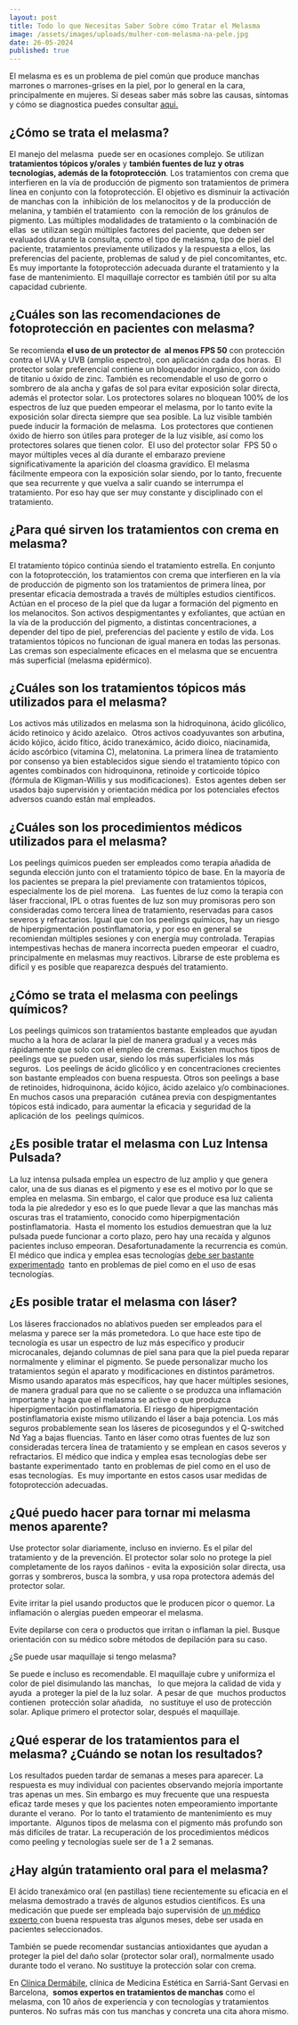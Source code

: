 ```yaml
---
layout: post
title: Todo lo que Necesitas Saber Sobre cómo Tratar el Melasma
image: /assets/images/uploads/mulher-com-melasma-na-pele.jpg
date: 26-05-2024
published: true
---
```

El melasma es es un problema de piel común que produce manchas marrones o marrones-grises en la piel, por lo general en la cara, principalmente en mujeres. Si deseas saber más sobre las causas, síntomas y cómo se diagnostica puedes consultar [aqui.](https://www.dermabile.es/blog/si-tienes-melasma-eso-te-interesa) 

## ¿Cómo se trata el melasma?

El manejo del melasma  puede ser en ocasiones complejo. Se utilizan **tratamientos tópicos y/orales** y **también fuentes de luz y otras tecnologías, además de la fotoprotección**. Los tratamientos con crema que interfieren en la vía de producción de pigmento son tratamientos de primera línea en conjunto con la fotoprotección. El objetivo es disminuir la activación de manchas con la  inhibición de los melanocitos y de la producción de melanina, y también el tratamiento  con la remoción de los gránulos de pigmento. Las múltiples modalidades de tratamiento o la combinación de ellas  se utilizan según múltiples factores del paciente, que deben ser evaluados durante la consulta, como el tipo de melasma, tipo de piel del paciente, tratamientos previamente utilizados y la respuesta a ellos, las preferencias del paciente, problemas de salud y de piel concomitantes, etc. Es muy importante la fotoprotección adecuada durante el tratamiento y la fase de mantenimiento. El maquillaje corrector es también útil por su alta capacidad cubriente. 

## ¿Cuáles son las recomendaciones de fotoprotección en pacientes con melasma?

Se recomienda **el uso de un protector de  al menos FPS 50** con protección contra el UVA y UVB (amplio espectro), con aplicación cada dos horas.  El protector solar preferencial contiene un bloqueador inorgánico, con óxido de titanio u óxido de zinc. También es recomendable el uso de gorro o sombrero de ala ancha y gafas de sol para evitar exposición solar directa, además el protector solar. Los protectores solares no bloquean 100% de los espectros de luz que pueden empeorar el melasma, por lo tanto evite la exposición solar directa siempre que sea posible. La luz visible también puede inducir la formación de melasma.  Los protectores que contienen óxido de hierro son útiles para proteger de la luz visible, así como los protectores solares que tienen color.  El uso del protector solar  FPS 50 o mayor múltiples veces al día durante el embarazo previene significativamente la aparición del cloasma gravídico. El melasma fácilmente empeora con la exposición solar siendo, por lo tanto, frecuente que sea recurrente y que vuelva a salir cuando se interrumpa el tratamiento. Por eso hay que ser muy constante y disciplinado con el tratamiento. 

## ¿Para qué sirven los tratamientos con crema en melasma?

El tratamiento tópico continúa siendo el tratamiento estrella. En conjunto con la fotoprotección, los tratamientos con crema que interfieren en la vía de producción de pigmento son los tratamientos de primera línea, por presentar eficacia demostrada a través de múltiples estudios científicos. Actúan en el proceso de la piel que da lugar a formación del pigmento en los melanocitos. Son activos despigmentantes y exfoliantes, que actúan en la vía de la producción del pigmento, a distintas concentraciones, a depender del tipo de piel, preferencias del paciente y estilo de vida. Los tratamientos tópicos no funcionan de igual manera en todas las personas. Las cremas son especialmente eficaces en el melasma que se encuentra más superficial (melasma epidérmico). 

## ¿Cuáles son los tratamientos tópicos más utilizados para el melasma?

Los activos más utilizados en melasma son la hidroquinona, ácido glicólico, ácido retinoico y ácido azelaico.  Otros activos coadyuvantes son arbutina, ácido kójico, ácido fítico, ácido tranexámico, ácido dioico, niacinamida, ácido ascórbico (vitamina C), melatonina. La primera línea de tratamiento por consenso ya bien establecidos sigue siendo el tratamiento tópico con agentes combinados con hidroquinona, retinoide y corticoide tópico (fórmula de Kligman-Willis y sus modificaciones).  Estos agentes deben ser usados bajo supervisión y orientación médica por los potenciales efectos adversos cuando están mal empleados.

## ¿Cuáles son los procedimientos médicos utilizados para el melasma?

Los peelings químicos pueden ser empleados como terapia añadida de segunda elección junto con el tratamiento tópico de base. En la mayoría de los pacientes se prepara la piel previamente con tratamientos tópicos, especialmente los de piel morena.   Las fuentes de luz como la terapia con láser fraccional, IPL o otras fuentes de luz son muy promisoras pero son consideradas como tercera línea de tratamiento, reservadas para casos severos y refractarios. Igual que con los peelings químicos, hay un riesgo de hiperpigmentación postinflamatoria, y por eso en general se recomiendan múltiples sesiones y con energía muy controlada. Terapias intempestivas hechas de manera incorrecta pueden empeorar  el cuadro, principalmente en melasmas muy reactivos. Librarse de este problema es difícil y es posible que reaparezca después del tratamiento. 

## ¿Cómo se trata el melasma con peelings químicos?

Los peelings químicos son tratamientos bastante empleados que ayudan mucho a la hora de aclarar la piel de manera gradual y a veces más rápidamente que solo con el empleo de cremas.  Existen muchos tipos de peelings que se pueden usar, siendo los más superficiales los más seguros.  Los peelings de ácido glicólico y en concentraciones crecientes son bastante empleados con buena respuesta. Otros son peelings a base de retinoides, hidroquinona, ácido kójico, ácido azelaico y/o combinaciones. En muchos casos una preparación  cutánea previa con despigmentantes tópicos está indicado, para aumentar la eficacia y seguridad de la aplicación de los  peelings químicos. 

## ¿Es posible tratar el melasma con Luz Intensa Pulsada?

La luz intensa pulsada emplea un espectro de luz amplio y que genera calor, una de sus dianas es el pigmento y ese es el motivo por lo que se emplea en melasma. Sin embargo, el calor que produce esa luz calienta toda la pie alrededor y eso es lo que puede llevar a que las manchas más oscuras tras el tratamiento, conocido como hiperpigmentación postinflamatoria.  Hasta el momento los estudios demuestran que la luz pulsada puede funcionar a corto plazo, pero hay una recaída y algunos pacientes incluso empeoran. Desafortunadamente la recurrencia es común. El médico que indica y emplea esas tecnologías [debe ser bastante experimentado](https://www.dermabile.es/vanessa-martins)  tanto en problemas de piel como en el uso de esas tecnologías. 

## ¿Es posible tratar el melasma con láser?

Los láseres fraccionados no ablativos pueden ser empleados para el melasma y parece ser la más prometedora. Lo que hace este tipo de tecnología es usar un espectro de luz más específico y producir microcanales, dejando columnas de piel sana para que la piel pueda reparar normalmente y eliminar el pigmento. Se puede personalizar mucho los tratamientos según el aparato y modificaciones en distintos parámetros. Mismo usando aparatos más específicos, hay que hacer múltiples sesiones, de manera gradual para que no se caliente o se produzca una inflamación importante y haga que el melasma se active o que produzca hiperpigmentación postinflamatoria. El riesgo de hiperpigmentación postinflamatoria existe mismo utilizando el láser a baja potencia. Los más seguros probablemente sean los láseres de picosegundos y el Q-switched Nd Yag a bajas fluencias. Tanto en láser como otras fuentes de luz son consideradas tercera línea de tratamiento y se emplean en casos severos y refractarios. El médico que indica y emplea esas tecnologías debe ser bastante experimentado  tanto en problemas de piel como en el uso de esas tecnologías.  Es muy importante en estos casos usar medidas de fotoprotección adecuadas.   

## ¿Qué puedo hacer para tornar mi melasma menos aparente?

Use protector solar diariamente, incluso en invierno. Es el pilar del tratamiento y de la prevención. El protector solar solo no protege la piel completamente de los rayos dañinos - evita la exposición solar directa, usa gorras y sombreros, busca la sombra, y usa ropa protectora además del protector solar. 

Evite irritar la piel usando productos que le producen picor o quemor. La inflamación o alergias pueden empeorar el melasma.

Evite depilarse con cera o productos que irritan o inflaman la piel. Busque orientación con su médico sobre métodos de depilación para su caso. 

¿Se puede usar maquillaje si tengo melasma?

Se puede e incluso es recomendable. El maquillaje cubre y uniformiza el color de piel disimulando las manchas,   lo que mejora la calidad de vida y ayuda  a proteger la piel de la luz solar.  A pesar de que  muchos productos  contienen  protección solar añadida,   no sustituye el uso de protección solar. Aplique primero el protector solar, después el maquillaje. 

## ¿Qué esperar de los tratamientos para el melasma? ¿Cuándo se notan los resultados?

Los resultados pueden tardar de semanas a meses para aparecer. La respuesta es muy individual con pacientes observando mejoría importante tras apenas un mes. Sin embargo es muy frecuente que una respuesta eficaz tarde meses y que los pacientes noten empeoramiento importante durante el verano.  Por lo tanto el tratamiento de mantenimiento es muy importante.  Algunos tipos de melasma con el pigmento más profundo son más difíciles de tratar. La recuperación de los procedimientos médicos como peeling y tecnologías suele ser de 1 a 2 semanas.



## ¿Hay algún tratamiento oral para el melasma?

El ácido tranexámico oral (en pastillas) tiene recientemente su eficacia en el melasma demostrado a través de algunos estudios científicos. Es una medicación que puede ser empleada bajo supervisión de [un médico experto ](https://www.dermabile.es/vanessa-martins)con buena respuesta tras algunos meses, debe ser usada en pacientes seleccionados. 

También se puede recomendar sustancias antioxidantes que ayudan a proteger la piel del daño solar (protector solar oral), normalmente usado durante todo el verano. No sustituye la protección solar con crema.

En [Clínica Dermábile](https://www.dermabile.es/la-clinica), clínica de Medicina Estética en Sarriá-Sant Gervasi en Barcelona,  **somos expertos en tratamientos de manchas** como el melasma, con 10 años de experiencia y con tecnologías y tratamientos punteros. No sufras más con tus manchas y concreta una cita ahora mismo.